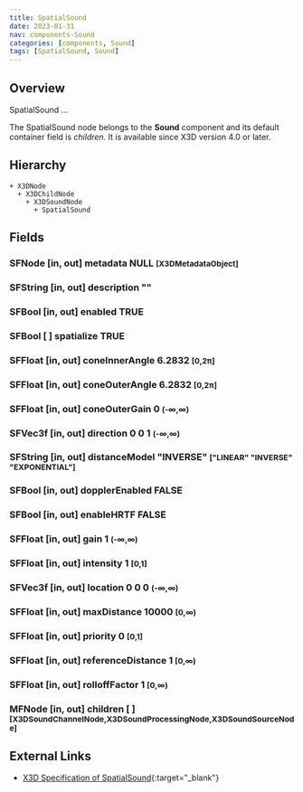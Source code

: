 ```yaml
---
title: SpatialSound
date: 2023-01-31
nav: components-Sound
categories: [components, Sound]
tags: [SpatialSound, Sound]
---
```

<style>
.post h3 {
   word-spacing: 0.2em;
}
</style>

## Overview

SpatialSound ...

The SpatialSound node belongs to the **Sound** component and its default container field is *children.* It is available since X3D version 4.0 or later.

## Hierarchy

```
+ X3DNode
  + X3DChildNode
    + X3DSoundNode
      + SpatialSound
```

## Fields

### SFNode [in, out] **metadata** NULL <small>[X3DMetadataObject]</small>

### SFString [in, out] **description** ""

### SFBool [in, out] **enabled** TRUE

### SFBool [ ] **spatialize** TRUE

### SFFloat [in, out] **coneInnerAngle** 6.2832 <small>[0,2π]</small>

### SFFloat [in, out] **coneOuterAngle** 6.2832 <small>[0,2π]</small>

### SFFloat [in, out] **coneOuterGain** 0 <small>(-∞,∞)</small>

### SFVec3f [in, out] **direction** 0 0 1 <small>(-∞,∞)</small>

### SFString [in, out] **distanceModel** "INVERSE" <small>["LINEAR" "INVERSE" "EXPONENTIAL"]</small>

### SFBool [in, out] **dopplerEnabled** FALSE

### SFBool [in, out] **enableHRTF** FALSE

### SFFloat [in, out] **gain** 1 <small>(-∞,∞)</small>

### SFFloat [in, out] **intensity** 1 <small>[0,1]</small>

### SFVec3f [in, out] **location** 0 0 0 <small>(-∞,∞)</small>

### SFFloat [in, out] **maxDistance** 10000 <small>[0,∞)</small>

### SFFloat [in, out] **priority** 0 <small>[0,1]</small>

### SFFloat [in, out] **referenceDistance** 1 <small>[0,∞)</small>

### SFFloat [in, out] **rolloffFactor** 1 <small>[0,∞)</small>

### MFNode [in, out] **children** [ ] <small>[X3DSoundChannelNode,X3DSoundProcessingNode,X3DSoundSourceNode]</small>

## External Links

- [X3D Specification of SpatialSound](https://www.web3d.org/documents/specifications/19775-1/V4.0/Part01/components/sound.html#SpatialSound){:target="_blank"}
